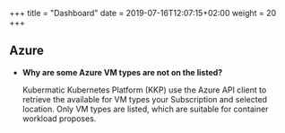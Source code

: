 +++
title = "Dashboard"
date = 2019-07-16T12:07:15+02:00
weight = 20
+++

## Azure

 - **Why are some Azure VM types are not on the listed?**

    Kubermatic Kubernetes Platform (KKP) use the Azure API client to retrieve the available for VM types your Subscription and selected location. Only VM types are listed, which are suitable for container workload proposes.
